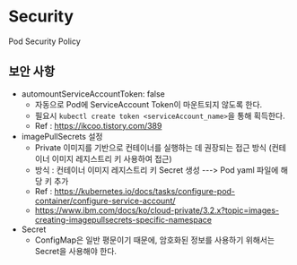 # Security


Pod Security Policy



## 보안 사항
* automountServiceAccountToken: false
    - 자동으로 Pod에 ServiceAccount Token이 마운트되지 않도록 한다.
    - 필요시 ```kubectl create token <serviceAccount_name>```을 통해 획득한다.
    - Ref : https://ikcoo.tistory.com/389
* imagePullSecrets 설정
    - Private 이미지를 기반으로 컨테이너를 실행하는 데 권장되는 접근 방식 (컨테이너 이미지 레지스트리 키 사용하여 접근)
    - 방식 : 컨테이너 이미지 레지스트리 키 Secret 생성 ---> Pod yaml 파일에 해당 키 추가
    - Ref : https://kubernetes.io/docs/tasks/configure-pod-container/configure-service-account/
    - https://www.ibm.com/docs/ko/cloud-private/3.2.x?topic=images-creating-imagepullsecrets-specific-namespace
* Secret
    - ConfigMap은 일반 평문이기 때문에, 암호화된 정보를 사용하기 위해서는 Secret을 사용해야 한다.